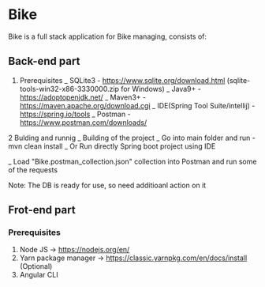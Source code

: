 # Bike
Bike is a full stack application for Bike managing, consists of:

## Back-end part
1. Prerequisites
_ SQLite3 - https://www.sqlite.org/download.html (sqlite-tools-win32-x86-3330000.zip for Windows)
_ Java9+ - https://adoptopenjdk.net/
_ Maven3+ - https://maven.apache.org/download.cgi
_ IDE(Spring Tool Suite/intellij) - https://spring.io/tools
_ Postman - https://www.postman.com/downloads/

2 Bulding and runnig
_ Building of the project
 _ Go into main folder and run - mvn clean install
 _ Or Run directly Spring boot project using IDE

_ Load "Bike.postman_collection.json" collection into Postman and run some of the requests

Note: The DB is ready for use, so need additioanl action on it

## Frot-end part
### Prerequisites
1. Node JS  -> https://nodejs.org/en/
2. Yarn package manager -> https://classic.yarnpkg.com/en/docs/install (Optional)
3. Angular CLI

